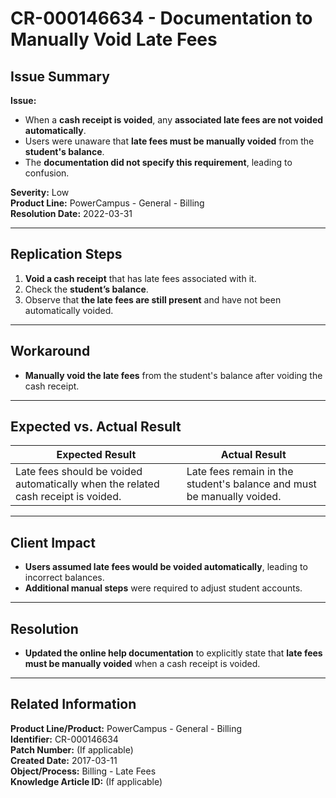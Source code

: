 # CR-000146634 - Documentation to Manually Void Late Fees  

## **Issue Summary**  
**Issue:**  
- When a **cash receipt is voided**, any **associated late fees are not voided automatically**.  
- Users were unaware that **late fees must be manually voided** from the **student's balance**.  
- The **documentation did not specify this requirement**, leading to confusion.  

**Severity:** Low  
**Product Line:** PowerCampus - General - Billing  
**Resolution Date:** 2022-03-31  

---

## **Replication Steps**  
1. **Void a cash receipt** that has late fees associated with it.  
2. Check the **student’s balance**.  
3. Observe that **the late fees are still present** and have not been automatically voided.  

---

## **Workaround**  
- **Manually void the late fees** from the student's balance after voiding the cash receipt.  

---

## **Expected vs. Actual Result**  
| **Expected Result** | **Actual Result** |
|--------------------|------------------|
| Late fees should be voided automatically when the related cash receipt is voided. | Late fees remain in the student's balance and must be manually voided. |

---

## **Client Impact**  
- **Users assumed late fees would be voided automatically**, leading to incorrect balances.  
- **Additional manual steps** were required to adjust student accounts.  

---

## **Resolution**  
- **Updated the online help documentation** to explicitly state that **late fees must be manually voided** when a cash receipt is voided.  

---

## **Related Information**  
**Product Line/Product:** PowerCampus - General - Billing  
**Identifier:** CR-000146634  
**Patch Number:** (If applicable)  
**Created Date:** 2017-03-11  
**Object/Process:** Billing - Late Fees  
**Knowledge Article ID:** (If applicable)  
